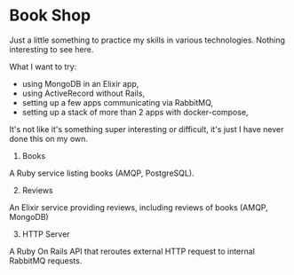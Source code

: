 # Book Shop

Just a little something to practice my skills in various technologies. Nothing interesting to see here.

What I want to try:
- using MongoDB in an Elixir app,
- using ActiveRecord without Rails,
- setting up a few apps communicating via RabbitMQ,
- setting up a stack of more than 2 apps with docker-compose,

It's not like it's something super interesting or difficult, it's just I have never done this on my own.

1. Books

A Ruby service listing books (AMQP, PostgreSQL).

2. Reviews

An Elixir service providing reviews, including reviews of books (AMQP, MongoDB)

3. HTTP Server

A Ruby On Rails API that reroutes external HTTP request to internal RabbitMQ requests.

